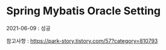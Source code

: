 # Spring Mybatis Oracle Setting

2021-06-09 : 성공

참고사항 : https://park-story.tistory.com/57?category=810793

